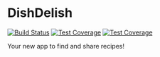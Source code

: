 # DishDelish

[![Build Status](https://api.cirrus-ci.com/github/DishDelish/dishdelish-app.svg)](https://cirrus-ci.com/github/DishDelish/dishdelish-app)
[![Test Coverage](https://api.codeclimate.com/v1/badges/83f08fe1d7c575621591/test_coverage)](https://codeclimate.com/github/DishDelish/dishdelish-app/test_coverage)
[![Test Coverage](https://api.codeclimate.com/v1/badges/83f08fe1d7c575621591/maintainability)](https://codeclimate.com/github/DishDelish/dishdelish-app/maintainability)

Your new app to find and share recipes!
